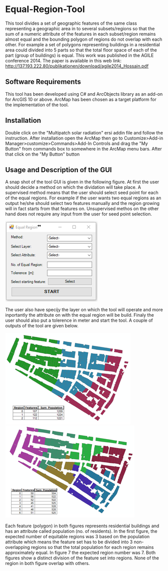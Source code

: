 # Equal-Region-Tool
This tool divides a set of geographic features of the same class representing a geographic area in to several subsets/regions so that the sum of a numeric attribute of the features in each subset/region remains almost equal and the bounding polygon of regions do not overlap with each other. For example a set of polygons representing buildings in a residential area could divided into 5 parts so that the total floor space of each of the part (group of buildings) is equal. This work was published in the AGILE conference 2014. The paper is available in this web link: http://137.193.222.80/publikationen/download/agile2014_Hossain.pdf 

## Software Requirements
This tool has been developed using C# and ArcObjects library as an add-on for ArcGIS 10 or above. ArcMap has been chosen as a target platform for the implementation of the tool. 

## Installation
Double click on the "Multipatch solar radiation" ersi addin file and follow the instruction. After installation open the ArcMap then go to Customize>Add-in Manager>customize>Commands>Add-In Controls and drag the "My Button" from commands box to somewhere in the ArcMap menu bars. After that click on the "My Button" button

## Usage and Description of the GUI
A snap shot of the tool GUI is given in the following figure. At first the user should decide a method on which the dividation will take place. A supervised method means that the user should select seed point for each of the equal regions. For example if the user wants two equal regions as an output he/she should select two features manually and the region growing will in fact starts from that features on. Unsupervised methos on the other hand does not require any input from the user for seed point selection.

![](https://github.com/Md-ImranHossain/Equal-Region-Tool/blob/master/Equal%20Region/Images/Capture.PNG)

The user also have specijy the layer on which the tool will operate and more inportantly the attribute on with the equal region will be build. Finaly the user should also put a tolerence in meter and start the tool. A couple of outputs of the tool are given below.

![](https://github.com/Md-ImranHossain/Equal-Region-Tool/blob/master/Equal%20Region/Images/Capture1.PNG) ![](https://github.com/Md-ImranHossain/Equal-Region-Tool/blob/master/Equal%20Region/Images/Capture2.PNG)

Each feature (polygon) in both figures represents residential buildings and has an attribute called population (no. of residents). 
In the first figure, the expected number of equitable regions was 3 based on the population attribute which means the feature set has to be divided into 3 non-overlapping regions so that the total population for each region remains approximately equal. In figure 7 the expected region number was 7. Both figures show a distinct division of the feature set into regions. None of the region in both figure overlap with others. 


